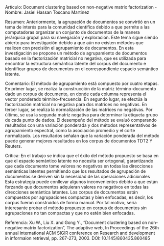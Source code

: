 Artículo: Document clustering based on non-negative matrix factorization - Nombre: Jasiel Hassan Toscano Martinez

Resumen: Anteriormente, la agrupación de documentos se convirtió en un tema de interés para la comunidad científica
debido a que permite a las computadoras organizar un conjunto de documentos de la manera jerárquica grupal para su
navegación y exploración. Este tema sigue siendo abierto para investigación debido a que aún no existen métodos que
realicen con precisión el agrupamiento de documentos. En esta investigación se propone un método de agrupamiento
de documentos basado en la factorización matricial no negativa, que es utilizada para encontrar la estructura semántica
latente del corpus del documento e identificar grupos de documentos en el correspondiente espacio semántico latente.

Comentario: El método de agrupamiento está compuesto por cuatro etapas. En primer lugar, se realiza la construcción
de la matriz término-documento dado un corpus de documento, en donde cada columna representa el vector ponderado
término-frecuencia. En segundo lugar, se efectúa la factorización matricial no negativa para dos matrices no negativas.
En tercer lugar, se realiza la normalización de las matrices no negativas. Por último, se usa la segunda matriz negativa
para determinar la etiqueta grupo de cada punto de dados. El desempeño del método se evaluó comparando resultados
con una variación ponderada y dos métodos representativos de agrupamiento espectral, como la asociación promedio
y el corte normalizado. Los resultados señalan que la variación ponderada del método puede generar mejores resultados
en los corpus de documentos TDT2 Y Reuters.

Crítica: En el trabajo se indica que el éxito del método propuesto se basa en que el espacio semántico latente no necesita
ser ortogonal, garantizando que cada documento tome valores no negativos en todas las direcciones semánticas latentes
permitiendo que los resultados de agrupación de documentos se deriven sin la necesidad de las operaciones adicionales
 Esta estrategia puede conllevar algunos inconvenientes debido a que están forzando que documentos adquieran valores
no negativos en todas las direcciones semántica latentes. Los corpus de documentos están compuestos por agrupaciones
compactas y bien enfocadas, es decir, los corpus fueron construidos de forma manual. Por tal motivo, sería interesante
probar el método propuesto en corpus de documentos sin agrupaciones no tan compactas y que no estén bien enfocadas.

Referencia: Xu W., Liu X. and Gong Y., “Document clustering based on non-negative matrix factorization”, The 
adaptive web, In Proceedings of the 26th annual international ACM SIGIR conference on Research and development 
in informaion retrieval, pp. 267-273, 2003. DOI: 10.1145/860435.860485
